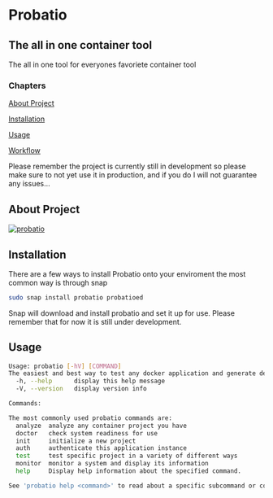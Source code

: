 # Probatio
## The all in one container tool
The all in one tool for everyones favoriete container tool
### Chapters
[About Project](#about-project "Goto About Project")

[Installation](#installation "Goto Installation")

[Usage](#usage "Goto Usage")

[Workflow](#workflow "Goto Worklfow")

Please remember the project is currently still in development
so please make sure to not yet use it in production,
and if you do I will not guarantee any issues...

## About Project
[![probatio](https://snapcraft.io/probatio/badge.svg)](https://snapcraft.io/probatio)

## Installation
There are a few ways to install Probatio onto your enviroment
the most common way is through snap
```bash
sudo snap install probatio probatioed
```
Snap will download and install probatio and set it up for use. Please remember that for now
it is still under development.
## Usage
```bash
Usage: probatio [-hV] [COMMAND]
The easiest and best way to test any docker application and generate deployments
  -h, --help      display this help message
  -V, --version   display version info

Commands:

The most commonly used probatio commands are:
  analyze  analyze any container project you have
  doctor   check system readiness for use
  init     initialize a new project
  auth     authenticate this application instance
  test     test specific project in a variety of different ways
  monitor  monitor a system and display its information
  help     Display help information about the specified command.

See 'probatio help <command>' to read about a specific subcommand or concept.
```
